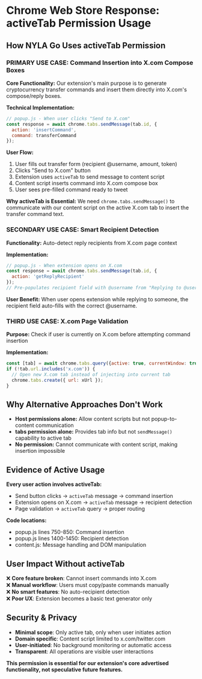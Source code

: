 # Chrome Web Store Response: activeTab Permission Usage

## How NYLA Go Uses activeTab Permission

### PRIMARY USE CASE: Command Insertion into X.com Compose Boxes

**Core Functionality:** Our extension's main purpose is to generate cryptocurrency transfer commands and insert them directly into X.com's compose/reply boxes.

**Technical Implementation:**
```javascript
// popup.js - When user clicks "Send to X.com"
const response = await chrome.tabs.sendMessage(tab.id, {
  action: 'insertCommand',
  command: transferCommand
});
```

**User Flow:**
1. User fills out transfer form (recipient @username, amount, token)
2. Clicks "Send to X.com" button
3. Extension uses `activeTab` to send message to content script
4. Content script inserts command into X.com compose box
5. User sees pre-filled command ready to tweet

**Why activeTab is Essential:** We need `chrome.tabs.sendMessage()` to communicate with our content script on the active X.com tab to insert the transfer command text.

### SECONDARY USE CASE: Smart Recipient Detection  

**Functionality:** Auto-detect reply recipients from X.com page context

**Implementation:**
```javascript
// popup.js - When extension opens on X.com
const response = await chrome.tabs.sendMessage(tab.id, {
  action: 'getReplyRecipient'  
});
// Pre-populates recipient field with @username from "Replying to @username"
```

**User Benefit:** When user opens extension while replying to someone, the recipient field auto-fills with the correct @username.

### THIRD USE CASE: X.com Page Validation

**Purpose:** Check if user is currently on X.com before attempting command insertion

**Implementation:**
```javascript
const [tab] = await chrome.tabs.query({active: true, currentWindow: true});
if (!tab.url.includes('x.com')) {
  // Open new X.com tab instead of injecting into current tab
  chrome.tabs.create({ url: xUrl });
}
```

## Why Alternative Approaches Don't Work

- **Host permissions alone:** Allow content scripts but not popup-to-content communication
- **tabs permission alone:** Provides tab info but not `sendMessage()` capability to active tab
- **No permission:** Cannot communicate with content script, making insertion impossible

## Evidence of Active Usage

**Every user action involves activeTab:**
- Send button clicks → `activeTab` message → command insertion
- Extension opens on X.com → `activeTab` message → recipient detection  
- Page validation → `activeTab` query → proper routing

**Code locations:**
- popup.js lines 750-850: Command insertion
- popup.js lines 1400-1450: Recipient detection
- content.js: Message handling and DOM manipulation

## User Impact Without activeTab

❌ **Core feature broken**: Cannot insert commands into X.com  
❌ **Manual workflow**: Users must copy/paste commands manually  
❌ **No smart features**: No auto-recipient detection  
❌ **Poor UX**: Extension becomes a basic text generator only  

## Security & Privacy

- **Minimal scope**: Only active tab, only when user initiates action
- **Domain specific**: Content script limited to x.com/twitter.com  
- **User-initiated**: No background monitoring or automatic access
- **Transparent**: All operations are visible user interactions

**This permission is essential for our extension's core advertised functionality, not speculative future features.**
